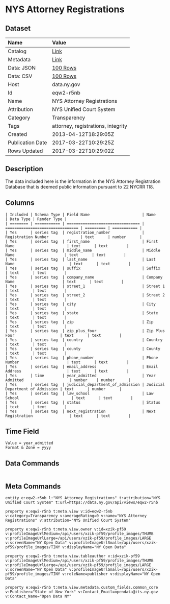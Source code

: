 # NYS Attorney Registrations

## Dataset

| Name | Value |
| :--- | :---- |
| Catalog | [Link](https://catalog.data.gov/dataset/nys-attorney-registrations) |
| Metadata | [Link](https://data.ny.gov/api/views/eqw2-r5nb) |
| Data: JSON | [100 Rows](https://data.ny.gov/api/views/eqw2-r5nb/rows.json?max_rows=100) |
| Data: CSV | [100 Rows](https://data.ny.gov/api/views/eqw2-r5nb/rows.csv?max_rows=100) |
| Host | data.ny.gov |
| Id | eqw2-r5nb |
| Name | NYS Attorney Registrations |
| Attribution | NYS Unified Court System |
| Category | Transparency |
| Tags | attorney, registrations, integrity |
| Created | 2013-04-12T18:29:05Z |
| Publication Date | 2017-03-22T10:29:25Z |
| Rows Updated | 2017-03-22T10:29:02Z |

## Description

The data included here is the information in the NYS Attorney Registration Database that is deemed public information pursuant to 22 NYCRR 118.

## Columns

```ls
| Included | Schema Type | Field Name                       | Name                             | Data Type | Render Type |
| ======== | =========== | ================================ | ================================ | ========= | =========== |
| Yes      | series tag  | registration_number              | Registration Number              | text      | number      |
| Yes      | series tag  | first_name                       | First Name                       | text      | text        |
| Yes      | series tag  | middle_name                      | Middle Name                      | text      | text        |
| Yes      | series tag  | last_name                        | Last Name                        | text      | text        |
| Yes      | series tag  | suffix                           | Suffix                           | text      | text        |
| Yes      | series tag  | company_name                     | Company Name                     | text      | text        |
| Yes      | series tag  | street_1                         | Street 1                         | text      | text        |
| Yes      | series tag  | street_2                         | Street 2                         | text      | text        |
| Yes      | series tag  | city                             | City                             | text      | text        |
| Yes      | series tag  | state                            | State                            | text      | text        |
| Yes      | series tag  | zip                              | Zip                              | text      | text        |
| Yes      | series tag  | zip_plus_four                    | Zip Plus Four                    | text      | text        |
| Yes      | series tag  | country                          | Country                          | text      | text        |
| Yes      | series tag  | county                           | County                           | text      | text        |
| Yes      | series tag  | phone_number                     | Phone Number                     | text      | text        |
| Yes      | series tag  | email_address                    | Email Address                    | text      | text        |
| Yes      | time        | year_admitted                    | Year Admitted                    | number    | number      |
| Yes      | series tag  | judicial_department_of_admission | Judicial Department of Admission | text      | number      |
| Yes      | series tag  | law_school                       | Law School                       | text      | text        |
| Yes      | series tag  | status                           | Status                           | text      | text        |
| Yes      | series tag  | next_registration                | Next Registration                | text      | text        |
```

## Time Field

```ls
Value = year_admitted
Format & Zone = yyyy
```

## Data Commands

```ls
```

## Meta Commands

```ls
entity e:eqw2-r5nb l:"NYS Attorney Registrations" t:attribution="NYS Unified Court System" t:url=https://data.ny.gov/api/views/eqw2-r5nb

property e:eqw2-r5nb t:meta.view v:id=eqw2-r5nb v:category=Transparency v:averageRating=0 v:name="NYS Attorney Registrations" v:attribution="NYS Unified Court System"

property e:eqw2-r5nb t:meta.view.owner v:id=xzik-pf59 v:profileImageUrlMedium=/api/users/xzik-pf59/profile_images/THUMB v:profileImageUrlLarge=/api/users/xzik-pf59/profile_images/LARGE v:screenName="NY Open Data" v:profileImageUrlSmall=/api/users/xzik-pf59/profile_images/TINY v:displayName="NY Open Data"

property e:eqw2-r5nb t:meta.view.tableauthor v:id=xzik-pf59 v:profileImageUrlMedium=/api/users/xzik-pf59/profile_images/THUMB v:profileImageUrlLarge=/api/users/xzik-pf59/profile_images/LARGE v:screenName="NY Open Data" v:profileImageUrlSmall=/api/users/xzik-pf59/profile_images/TINY v:roleName=publisher v:displayName="NY Open Data"

property e:eqw2-r5nb t:meta.view.metadata.custom_fields.common_core v:Publisher="State of New York" v:Contact_Email=opendata@its.ny.gov v:Contact_Name="Open Data NY"
```